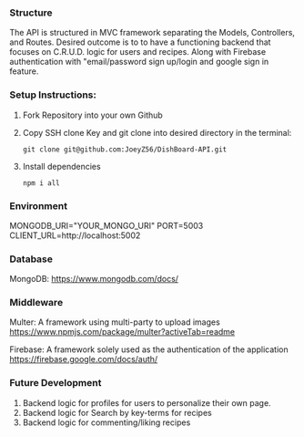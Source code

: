 ### Structure

The API is structured in MVC framework separating the Models, Controllers, and Routes. Desired outcome is to to have a functioning backend that focuses on C.R.U.D. logic for users and recipes. Along with Firebase authentication with "email/password sign up/login and google sign in feature.

### Setup Instructions:

1.  Fork Repository into your own Github

2.  Copy SSH clone Key and git clone into desired directory in the terminal:

        git clone git@github.com:JoeyZ56/DishBoard-API.git

3.  Install dependencies

        npm i all

### Environment

MONGODB_URI="YOUR_MONGO_URI"
PORT=5003
CLIENT_URL=http://localhost:5002

### Database

MongoDB:
https://www.mongodb.com/docs/

### Middleware

Multer:
A framework using multi-party to upload images
https://www.npmjs.com/package/multer?activeTab=readme

Firebase:
A framework solely used as the authentication of the application
https://firebase.google.com/docs/auth/

### Future Development

1. Backend logic for profiles for users to personalize their own page.
2. Backend logic for Search by key-terms for recipes
3. Backend logic for commenting/liking recipes
